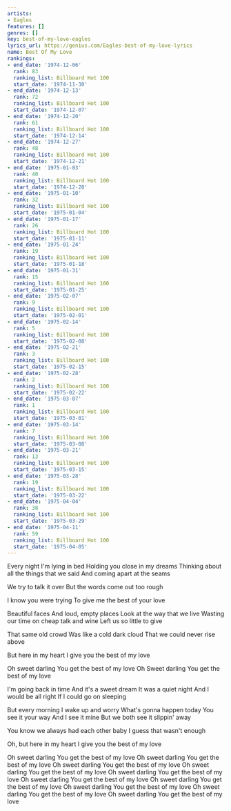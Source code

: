 ```yaml
---
artists:
- Eagles
features: []
genres: []
key: best-of-my-love-eagles
lyrics_url: https://genius.com/Eagles-best-of-my-love-lyrics
name: Best Of My Love
rankings:
- end_date: '1974-12-06'
  rank: 83
  ranking_list: Billboard Hot 100
  start_date: '1974-11-30'
- end_date: '1974-12-13'
  rank: 72
  ranking_list: Billboard Hot 100
  start_date: '1974-12-07'
- end_date: '1974-12-20'
  rank: 61
  ranking_list: Billboard Hot 100
  start_date: '1974-12-14'
- end_date: '1974-12-27'
  rank: 48
  ranking_list: Billboard Hot 100
  start_date: '1974-12-21'
- end_date: '1975-01-03'
  rank: 40
  ranking_list: Billboard Hot 100
  start_date: '1974-12-28'
- end_date: '1975-01-10'
  rank: 32
  ranking_list: Billboard Hot 100
  start_date: '1975-01-04'
- end_date: '1975-01-17'
  rank: 26
  ranking_list: Billboard Hot 100
  start_date: '1975-01-11'
- end_date: '1975-01-24'
  rank: 19
  ranking_list: Billboard Hot 100
  start_date: '1975-01-18'
- end_date: '1975-01-31'
  rank: 15
  ranking_list: Billboard Hot 100
  start_date: '1975-01-25'
- end_date: '1975-02-07'
  rank: 9
  ranking_list: Billboard Hot 100
  start_date: '1975-02-01'
- end_date: '1975-02-14'
  rank: 5
  ranking_list: Billboard Hot 100
  start_date: '1975-02-08'
- end_date: '1975-02-21'
  rank: 3
  ranking_list: Billboard Hot 100
  start_date: '1975-02-15'
- end_date: '1975-02-28'
  rank: 2
  ranking_list: Billboard Hot 100
  start_date: '1975-02-22'
- end_date: '1975-03-07'
  rank: 1
  ranking_list: Billboard Hot 100
  start_date: '1975-03-01'
- end_date: '1975-03-14'
  rank: 7
  ranking_list: Billboard Hot 100
  start_date: '1975-03-08'
- end_date: '1975-03-21'
  rank: 13
  ranking_list: Billboard Hot 100
  start_date: '1975-03-15'
- end_date: '1975-03-28'
  rank: 19
  ranking_list: Billboard Hot 100
  start_date: '1975-03-22'
- end_date: '1975-04-04'
  rank: 38
  ranking_list: Billboard Hot 100
  start_date: '1975-03-29'
- end_date: '1975-04-11'
  rank: 59
  ranking_list: Billboard Hot 100
  start_date: '1975-04-05'
---
```

Every night I'm lying in bed
Holding you close in my dreams
Thinking about all the things that we said
And coming apart at the seams


We try to talk it over
But the words come out too rough


I know you were trying
To give me the best of your love


Beautiful faces
And loud, empty places
Look at the way that we live
Wasting our time on cheap talk and wine
Left us so little to give


That same old crowd
Was like a cold dark cloud
That we could never rise above


But here in my heart
I give you the best of my love


Oh sweet darling
You get the best of my love
Oh Sweet darling
You get the best of my love


I'm going back in time
And it's a sweet dream
It was a quiet night
And I would be all right
If I could go on sleeping


But every morning
I wake up and worry
What's gonna happen today
You see it your way
And I see it mine
But we both see it slippin' away


You know we always had each other baby
I guess that wasn't enough


Oh, but here in my heart
I give you the best of my love


Oh sweet darling
You get the best of my love
Oh sweet darling
You get the best of my love
Oh sweet darling
You get the best of my love
Oh sweet darling
You get the best of my love
Oh sweet darling
You get the best of my love
Oh sweet darling
You get the best of my love
Oh sweet darling
You get the best of my love
Oh sweet darling
You get the best of my love
Oh sweet darling
You get the best of my love
Oh sweet darling
You get the best of my love
